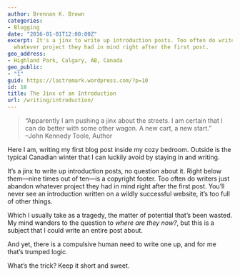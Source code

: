 ```yaml
---
author: Brennan K. Brown
categories:
- Blogging
date: "2016-01-01T12:00:00Z"
excerpt: It's a jinx to write up introduction posts. Too often do writers just abandon
  whatever project they had in mind right after the first post.
geo_address:
- Highland Park, Calgary, AB, Canada
geo_public:
- "1"
guid: https://lastremark.wordpress.com/?p=10
id: 18
title: The Jinx of an Introduction
url: /writing/introduction/
---
```


> &#8220;Apparently I am pushing a jinx about the streets. I am certain that I can do better with some other wagon. A new cart, a new start.&#8221;  
> &#8211;John Kennedy Toole, Author

Here I am, writing my first blog post inside my cozy bedroom. Outside is the typical Canadian winter that I can luckily avoid by staying in and writing.

It&#8217;s a jinx to write up introduction posts, no question about it. Right below them<span class="_Tgc">—</span>nine times out of ten<span class="_Tgc">—</span>is a copyright footer. Too often do writers just abandon whatever project they had in mind right after the first post. You&#8217;ll never see an introduction written on a wildly successful website, it&#8217;s too full of other things.

<!--more-->

Which I usually take as a tragedy, the matter of potential that&#8217;s been wasted. My mind wanders to the question to _where are they now?_, but this is a subject that I could write an entire post about.

And yet, there is a compulsive human need to write one up, and for me that&#8217;s trumped logic.

What&#8217;s the trick? Keep it short and sweet.
